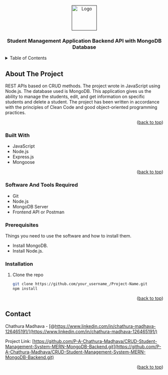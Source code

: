 <a name="readme-top"></a>

<!-- PROJECT LOGO -->
<br />
<div align="center">
  <a href="">
    <img src="https://res.cloudinary.com/practicaldev/image/fetch/s--O2cjB-id--/c_imagga_scale,f_auto,fl_progressive,h_420,q_auto,w_1000/https://thepracticaldev.s3.amazonaws.com/i/a3exuz06e9h212pandfr.png" alt="Logo" width="80" height="80">
  </a>

  <h3 align="center">Student Management Application Backend API with MongoDB Database</h3>
</div>

<!-- TABLE OF CONTENTS -->
<details>
  <summary>Table of Contents</summary>
  <ol>
    <li>
      <a href="#about-the-project">About The Project</a>
      <ul>
        <li><a href="#built-with">Built With</a></li>
      </ul>
    </li>
    <li>
      <a href="#getting-started">Getting Started</a>
      <ul>
        <li><a href="#prerequisites">Prerequisites</a></li>
        <li><a href="#installation">Installation</a></li>
      </ul>
    </li>
    <li><a href="#contact">Contact</a></li>
  </ol>
</details>

<!-- ABOUT THE PROJECT -->

## About The Project

REST APIs based on CRUD methods. The project wrote in JavaScript using Node.js. The database used is MongoDB. This application gives us the ability to manage the students, edit, and get information on specific students and delete a student. The project has been written in accordance with the principles of Clean Code and good object-oriented programming practices.

<p align="right">(<a href="#readme-top">back to top</a>)</p>

### Built With

- JavaScript
- Node.js
- Express.js
- Mongoose

<p align="right">(<a href="#readme-top">back to top</a>)</p>

<!-- GETTING STARTED -->

### Software And Tools Required

- Git
- Node.js
- MongoDB Server
- Frontend API or Postman

### Prerequisites

Things you need to use the software and how to install them.

- Install MongoDB.
- Install Node.js.

### Installation

1. Clone the repo
   ```sh
   git clone https://github.com/your_username_/Project-Name.git
   npm install
   ```

<p align="right">(<a href="#readme-top">back to top</a>)</p>

<!-- CONTACT -->

## Contact

Chathura Madhava - [@https://www.linkedin.com/in/chathura-madhava-126465191/](https://www.linkedin.com/in/chathura-madhava-126465191/)

Project Link: [https://github.com/P-A-Chathura-Madhava/CRUD-Student-Management-System-MERN-MongoDB-Backend.git](https://github.com/P-A-Chathura-Madhava/CRUD-Student-Management-System-MERN-MongoDB-Backend.git)

<p align="right">(<a href="#readme-top">back to top</a>)</p>
